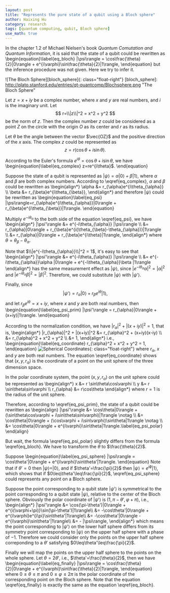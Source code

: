 ```yaml
---
layout: post
title: "Represents the pure state of a qubit using a Bloch sphere"
author: Haixing Hu
category: research
tags: [quantum computing, qubit, Bloch sphere]
use_math: true
---
```


In the chapter 1.2 of Michael Nielsen's book *Quantum Comutation and Quantum
Information*, it is said that the state of a qubit could be rewritten as
\begin{equation}\label{eq_bloch}
  |\psi\rangle = \cos\frac{\theta}{2}|0\rangle + e^{i\varphi}\sin\frac{\theta}{2}|1\rangle,
\end{equation}
but the inference procedure was not given. Here we try to infer it.

![The Bloch Sphere][bloch_sphere]{: class="float-right"}
[bloch_sphere]: http://plato.stanford.edu/entries/qt-quantcomp/Blochsphere.png "The Bloch Sphere"

Let $z=x+iy$ be a complex number, where $x$ and $y$ are real numbers, and
$i$ is the imaginary unit. Let
$$
  r=\\|z\\|^2 = x^2 + y^2
$$
be the norm of $z$. Then the complex number $z$ could be considered as a
point $Z$ on the circle with the origin $O$ as its center and $r$ as its
radius.

Let $\theta$ be the angle between the vector $\vec{OZ}$ and the positive
direction of the $x$ axis. The complex $z$ could be represented as
$$
  z=r(\cos\theta + i\sin\theta).
$$

According to the Euler's formula $e^{i\theta}=\cos\theta + i\sin\theta$, we have 
\begin{equation}\label{eq_complex}
  z=re^{i\theta}$.
\end{equation}

Suppose the state of a qubit is represented as 
$|\psi\rangle=\alpha|0\rangle + \beta|1\rangle$,
where $\alpha$ and $\beta$ are both complex numbers. According to 
\eqref{eq_complex}, $\alpha$ and $\beta$ could be rewritten as
\begin{align\*}
    \alpha &= r_{\alpha}e^{i\theta_{\alpha}} \\\\
    \beta  &= r_{\beta}e^{i\theta_{\beta}},
\end{align\*}
and therefore $|\psi\rangle$ could be rewritten as
\begin{equation}\label{eq_psi}
  |\psi\rangle=r_{\alpha}e^{i\theta_{\alpha}}|0\rangle + r_{\beta}e^{i\theta_{\beta}}|1\rangle.
\end{equation}

Multiply $e^{-i\theta_{\alpha}}$ to the both side of the equation \eqref{eq_psi},
we have
\begin{align\*}
    |\psi'\rangle &= e^{-i\theta_{\alpha}} |\psi\rangle \\\\
                  &= r_{\alpha}|0\rangle + r_{\beta}e^{i(\theta_{\beta}-\theta_{\alpha})}|1\rangle \\\\
                  &= r_{\alpha}|0\rangle + r_{\beta}e^{i\theta}|1\rangle,
\end{align\*}
where $\theta = \theta_{\beta}-\theta_{\alpha}$. 

Note that $\\|e^{-i\theta_{\alpha}}\\|^2 = 1$, it's easy to see that 
\begin{align\*}
    |\psi'\rangle &= e^{-i\theta_{\alpha}} |\psi\rangle \\\\
                  &= e^{-i\theta_{\alpha}}\alpha |0\rangle + e^{-i\theta_{\alpha}}\beta |1\rangle
\end{align\*}
has the same measurement effect as $|\psi\rangle$, since
$|e^{-i\theta_{\alpha}}\alpha|^2 = |\alpha|^2$ and
$|e^{-i\theta_{\alpha}}\beta|^2 = |\beta|^2$. Therefore, we could substitute
$|\psi\rangle$ with $|\psi'\rangle$.

Finally, since
$$
  |\psi'\rangle = r_{\alpha}|0\rangle + r_{\beta}e^{i\theta}|1\rangle,
$$
and let $r_{\beta}e^{i\theta}=x+iy$, where $x$ and $y$ are both real 
numbers, then
\begin{equation}\label{eq_psi_prim}
  |\psi'\rangle = r_{\alpha}|0\rangle + (x+iy)|1\rangle.
\end{equation}

According to the normalization condition, we have $|r_{\alpha}|^2+|(x+iy)|^2=1$, 
that is,
\begin{align\*}
    |r_{\alpha}|^2 + |(x+iy)|^2 &= r_{\alpha}^2 + (x+iy)(x-iy) \\\\
                                &= r_{\alpha}^2 + x^2 + y^2    \\\\
                                &= 1,
\end{align\*}
i.e.,
\begin{equation}\label{eq_coordinate}
  r_{\alpha}^2 + x^2 + y^2 = 1,
\end{equation}
![Spherical Coordinates][spherical_coordinates]{: class="float-right"}
where $r_{\alpha}$, $x$ and $y$ are both real numbers. The equation
\eqref{eq_coordinate} shows that $(x,y,r_{\alpha})$ is the coordinate of a
point on the unit sphere of the three dimension space.

[spherical_coordinates]: http://upload.wikimedia.org/wikipedia/commons/thumb/4/4f/3D_Spherical.svg/240px-3D_Spherical.svg.png "Spherical Coordinates"

In the polar coordinate system, the point $(x,y,r_{\alpha})$ on the unit
sphere could be represented as
\begin{align\*}
     x          &= r \sin\theta\cos\varphi \\\\
     y          &= r \sin\theta\sin\varphi \\\\
     r_{\alpha} &= r\cos\theta 
\end{align\*}
where $r=1$ is the radius of the unit sphere.

Therefore, according to \eqref{eq_psi_prim}, the state of a qubit could be 
rewritten as
\begin{align}
    |\psi'\rangle &= \cos\theta|0\rangle + (\sin\theta\cos\varphi + i\sin\theta\sin\varphi)|1\rangle \notag \\\\
                  &= \cos\theta|0\rangle + (\cos\varphi + i\sin\varphi)\sin\theta|1\rangle \notag \\\\
                  &= \cos\theta|0\rangle + e^{i\varphi}\sin\theta|1\rangle.\label{eq_psi_polar}
\end{align}

But wait, the formula \eqref{eq_psi_polar} slightly differs from the formula
\eqref{eq_bloch}. We have to transform the $\theta$ to $\frac{\theta}{2}$.

Suppose 
\begin{equation}\label{eq_psi_sphere}
  |\psi\rangle = \cos\theta'|0\rangle + e^{i\varphi}\sin\theta'|1\rangle.
\end{equation}
Note that if $\theta'=0$ then $|\psi\rangle= |0\rangle$, and if
$\theta'=\frac{\pi}{2}$ then $|\psi\rangle=e^{i\phi}|1\rangle$, which shows
that if $0\leq\theta'\leq\frac{\pi}{2}$, \eqref{eq_psi_sphere} could represents 
any point on a Bloch sphere.

Suppose the point corresponding to a qubit state $|\psi'\rangle$ is
symmetrical to the point corresponding to a qubit state $|\psi\rangle$,
relative to the center of the Bloch sphere. Obviously the polar coordinate of
$|\psi'\rangle$ is $(1, \pi-\theta', \varphi+\pi)$, i.e.,
\begin{align\*}
  |\psi'\rangle &= \cos(\pi-\theta')|0\rangle + e^{i(\varphi+\pi)}\sin(\pi-\theta')|1\rangle\\\\
                &= -\cos\theta'|0\rangle + e^{i\varphi}e^{i\pi}\sin\theta'|1\rangle\\\\
                &= -\cos\theta'|0\rangle - e^{i\varphi}\sin\theta'|1\rangle\\\\
                &= - |\psi\rangle,
\end{align\*}
which means the point corresponding to $|\psi'\rangle$ on the lower half sphere
differs from its symmetry point corresponding to $|\psi\rangle$ on the upper
half sphere with a phase of $-1$. Therefore we could consider only the points
on the upper half sphere correponding to a $\theta'$ satisfying
$0\leq\theta'\leq\frac{\pi}{2}$.

Finally we will map the points on the upper half sphere to the points on the whole
sphere. Let $\theta=2\theta'$, i.e., $\theta'=\frac{\theta}{2}$, then we 
have
\begin{equation}\label{eq_finally}
  |\psi\rangle = \cos\frac{\theta}{2}|0\rangle + e^{i\varphi}\sin\frac{\theta}{2}|1\rangle,
\end{equation}
where $0\leq\theta\leq\pi$ and $0\leq\varphi\leq 2\pi$ is the polar coordinate
of the corresponding point on the Bloch sphere. Note that the equation
\eqref{eq_finally} is exactly the same as the equation \eqref{eq_bloch}.
